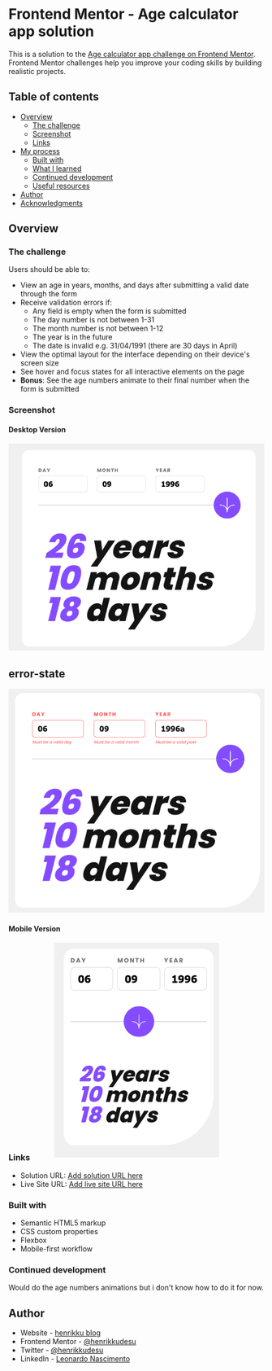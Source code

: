 # Frontend Mentor - Age calculator app solution

This is a solution to the [Age calculator app challenge on Frontend Mentor](https://www.frontendmentor.io/challenges/age-calculator-app-dF9DFFpj-Q). Frontend Mentor challenges help you improve your coding skills by building realistic projects. 

## Table of contents

- [Overview](#overview)
  - [The challenge](#the-challenge)
  - [Screenshot](#screenshot)
  - [Links](#links)
- [My process](#my-process)
  - [Built with](#built-with)
  - [What I learned](#what-i-learned)
  - [Continued development](#continued-development)
  - [Useful resources](#useful-resources)
- [Author](#author)
- [Acknowledgments](#acknowledgments)

## Overview

### The challenge

Users should be able to:

- View an age in years, months, and days after submitting a valid date through the form
- Receive validation errors if:
  - Any field is empty when the form is submitted
  - The day number is not between 1-31
  - The month number is not between 1-12
  - The year is in the future
  - The date is invalid e.g. 31/04/1991 (there are 30 days in April)
- View the optimal layout for the interface depending on their device's screen size
- See hover and focus states for all interactive elements on the page
- **Bonus**: See the age numbers animate to their final number when the form is submitted

### Screenshot

#### Desktop Version
<p align="center"><img src="./screenshots/desktop-view.png"></p>

## error-state
<p align="center"><img src="./screenshots/error-state.png"></p>

#### Mobile Version
<p align="center" style="height: 600px; height: 390px"><img src="./screenshots/mobile-view.png"></p>

### Links

- Solution URL: [Add solution URL here](https://github.com/henrikkudesu/age-calculator-app-main)
- Live Site URL: [Add live site URL here](https://henrikkudesu.github.io/age-calculator-app-main)

### Built with

- Semantic HTML5 markup
- CSS custom properties
- Flexbox
- Mobile-first workflow

### Continued development

Would do the age numbers animations but i don't know how to do it for now.

## Author

- Website - [henrikku blog](https://henrikkudesu.github.io/)
- Frontend Mentor - [@henrikkudesu](https://www.frontendmentor.io/profile/henrikkudesu)
- Twitter - [@henrikkudesu](https://twitter.com/henrikkudesu)
- LinkedIn - [Leonardo Nascimento](https://www.linkedin.com/in/leonardo-henrikku/)